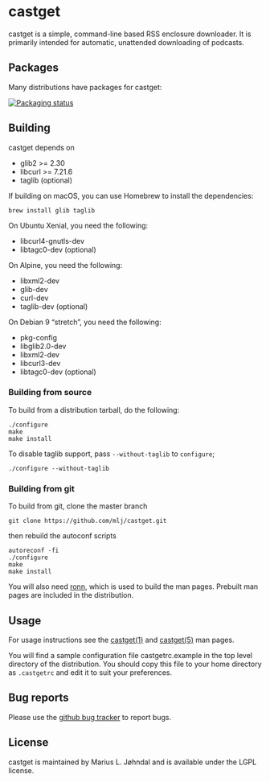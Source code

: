# castget

castget is a simple, command-line based RSS enclosure downloader. It is
primarily intended for automatic, unattended downloading of podcasts.

## Packages

Many distributions have packages for castget:

[![Packaging status](https://repology.org/badge/vertical-allrepos/castget.svg?header=castget)](https://repology.org/project/castget/versions)  

## Building

castget depends on

  * glib2 >= 2.30
  * libcurl >= 7.21.6
  * taglib (optional)

If building on macOS, you can use Homebrew to install the dependencies:

```shell
brew install glib taglib
```

On Ubuntu Xenial, you need the following:

  * libcurl4-gnutls-dev
  * libtagc0-dev (optional)

On Alpine, you need the following:

  * libxml2-dev
  * glib-dev
  * curl-dev
  * taglib-dev (optional)

On Debian 9 “stretch”, you need the following:

  * pkg-config
  * libglib2.0-dev
  * libxml2-dev
  * libcurl3-dev
  * libtagc0-dev (optional)

### Building from source

To build from a distribution tarball, do the following:

```shell
./configure
make
make install
```

To disable taglib support, pass `--without-taglib` to `configure`;

```shell
./configure --without-taglib
```

### Building from git

To build from git, clone the master branch

```shell
git clone https://github.com/mlj/castget.git
```

then rebuild the autoconf scripts

```shell
autoreconf -fi
./configure
make
make install
```

You will also need [ronn](http://rtomayko.github.io/ronn/), which is used to
build the man pages. Prebuilt man pages are included in the distribution.

## Usage

For usage instructions see the
[castget(1)](http://mlj.github.io/castget/castget.1.html) and
[castget(5)](http://mlj.github.io/castget/castgetrc.5.html) man pages.

You will find a sample configuration file castgetrc.example in the top level
directory of the distribution. You should copy this file to your home directory
as `.castgetrc` and edit it to suit your preferences.

## Bug reports

Please use the [github bug tracker](https://github.com/mlj/castget/issues) to
report bugs.

## License

castget is maintained by Marius L. Jøhndal and is available under the LGPL license.
